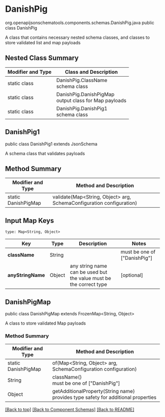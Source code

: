 # DanishPig
org.openapijsonschematools.components.schemas.DanishPig.java
public class DanishPig

A class that contains necessary nested schema classes, and classes to store validated list and map payloads

## Nested Class Summary
| Modifier and Type | Class and Description |
| ----------------- | ---------------------- |
| static class | DanishPig.ClassName<br> schema class |
| static class | DanishPig.DanishPigMap<br> output class for Map payloads |
| static class | DanishPig.DanishPig1<br> schema class |

## DanishPig1
public class DanishPig1
extends JsonSchema

A schema class that validates payloads


## Method Summary
| Modifier and Type | Method and Description |
| ----------------- | ---------------------- |
| static DanishPigMap | validate(Map<String, Object> arg, SchemaConfiguration configuration) |

## Input Map Keys
```
type: Map<String, Object>
```
Key | Type |  Description | Notes
------------ | ------------- | ------------- | -------------
**className** | String |  | must be one of ["DanishPig"]
**anyStringName** | Object | any string name can be used but the value must be the correct type | [optional]

## DanishPigMap
public class DanishPigMap
extends FrozenMap<String, Object>

A class to store validated Map payloads

### Method Summary
| Modifier and Type | Method and Description |
| ----------------- | ---------------------- |
| static DanishPigMap | of(Map<String, Object> arg, SchemaConfiguration configuration) |
| String | className()<br> must be one of ["DanishPig"] |
| Object | getAdditionalProperty(String name)<br>provides type safety for additional properties |

[[Back to top]](#top) [[Back to Component Schemas]](../../../README.md#Component-Schemas) [[Back to README]](../../../README.md)
